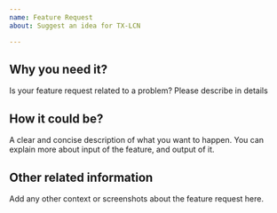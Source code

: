 ```yaml
---
name: Feature Request
about: Suggest an idea for TX-LCN

---
```


## Why you need it?
 Is your feature request related to a problem? Please describe in details


## How it could be?
A clear and concise description of what you want to happen. You can explain more about input of the feature, and output of it.


## Other related information
Add any other context or screenshots about the feature request here.
